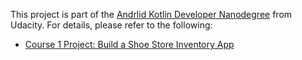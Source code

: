 This project is part of the [Andrlid Kotlin Developer Nanodegree](https://vtsen.hashnode.dev/is-it-worth-to-pay-for-android-kotlin-developer-nanodegree) from Udacity. For details, please refer to the following:
- [Course 1 Project: Build a Shoe Store Inventory App](https://vtsen.hashnode.dev/android-kotlin-developer-nanodegree-projects-review#heading-course-1-project-build-a-shoe-store-inventory-app)
